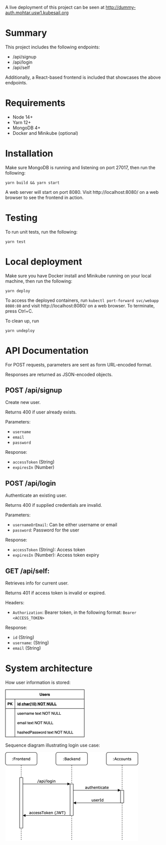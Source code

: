 A live deployment of this project can be seen at http://dummy-auth.mohtar.usw1.kubesail.org

# Summary

This project includes the following endpoints:

* /api/signup
* /api/login
* /api/self

Additionally, a React-based frontend is included that showcases the above endpoints.

# Requirements

* Node 14+
* Yarn 12+
* MongoDB 4+
* Docker and Minikube (optional)

# Installation

Make sure MongoDB is running and listening on port 27017, then run the following:

    yarn build && yarn start

A web server will start on port 8080. Visit http://localhost:8080/ on a web browser to see the frontend in action.

# Testing

To run unit tests, run the following:

    yarn test

# Local deployment

Make sure you have Docker install and Minikube running on your local machine, then run the following:

    yarn deploy

To access the deployed containers, run `kubectl port-forward svc/webapp 8080:80` and visit http://localhost:8080/ on a web browser. To terminate, press Ctrl+C.

To clean up, run

    yarn undeploy


# API Documentation

For POST requests, parameters are sent as form URL-encoded format.

Responses are returned as JSON-encoded objects.

## POST /api/signup

Create new user.

Returns 400 if user already exists.

Parameters:

* `username`
* `email`
* `password`

Response:

* `accessToken` (String)
* `expiresIn` (Number)


## POST /api/login

Authenticate an existing user.

Returns 400 if supplied credentials are invalid.

Parameters:

* `usernameOrEmail`: Can be either username or email
* `password`: Password for the user

Response:

* `accessToken` (String): Access token
* `expiresIn` (Number): Access token expiry

## GET /api/self:

Retrieves info for current user.

Returns 401 if access token is invalid or expired.

Headers:

* `Authorization`: Bearer token, in the following format: `Bearer <ACCESS_TOKEN>`

Response:

* `id` (String)
* `username`: (String)
* `email` (String)

# System architecture

How user information is stored:

<img src="docs/erd.png" width="251">

Sequence diagram illustrating login use case:

<img src="docs/sequence.png" width="421">
